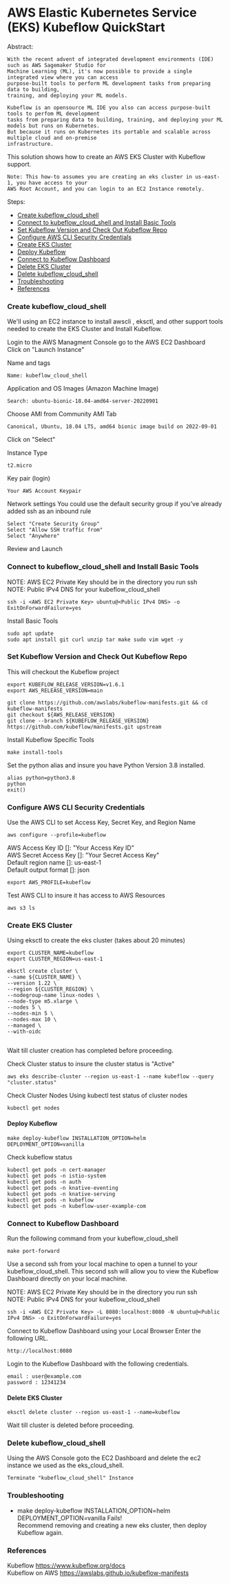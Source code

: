 AWS Elastic Kubernetes Service (EKS) Kubeflow QuickStart  
=======================================================
Abstract:
```
With the recent advent of integrated development environments (IDE) such as AWS Sagemaker Studio for
Machine Learning (ML), it's now possible to provide a single integrated view where you can access
purpose-built tools to perform ML development tasks from preparing data to building,
training, and deploying your ML models.

Kubeflow is an opensource ML IDE you also can access purpose-built tools to perfom ML development
tasks from preparing data to building, training, and deploying your ML models but runs on Kubernetes.
But because it runs on Kubernetes its portable and scalable across multiple cloud and on-premise
infrastructure.

```
This solution shows how to create an AWS EKS Cluster with Kubeflow support.  
```
Note: This how-to assumes you are creating an eks cluster in us-east-1, you have access to your
AWS Root Account, and you can login to an EC2 Instance remotely.
```
Steps:  
* [Create kubeflow_cloud_shell](#Create-kubeflow_cloud_shell)
* [Connect to kubeflow_cloud_shell and Install Basic Tools](#Connect-to-kubeflow_cloud_shell-and-Install-Basic-Tools)
* [Set Kubeflow Version and Check Out Kubeflow Repo](#Set-Kubeflow-Version-and-Check-Out-Kubeflow-Repo)
* [Configure AWS CLI Security Credentials](#Configure-AWS-CLI-Security-Credentials)
* [Create EKS Cluster](#Create-EKS-Cluster)
* [Deploy Kubeflow](#Deploy-Kubeflow)
* [Connect to Kubeflow Dashboard](#Connect-to-Kubeflow-Dashboard)
* [Delete EKS Cluster](#Delete-EKS-Cluster)
* [Delete kubeflow_cloud_shell](#Delete-kubeflow_cloud_shell)
* [Troubleshooting](#Troubleshooting)
* [References](#References)

### Create kubeflow_cloud_shell
We'll using an EC2 instance to install awscli , eksctl, and other support tools needed to create
the EKS Cluster and Install Kubeflow.

Login to the AWS Managment Console go to the AWS EC2 Dashboard  
Click on "Launch Instance"  

Name and tags
```
Name: kubeflow_cloud_shell
```
Application and OS Images (Amazon Machine Image)
```
Search: ubuntu-bionic-18.04-amd64-server-20220901
```
Choose AMI from Community AMI Tab
```
Canonical, Ubuntu, 18.04 LTS, amd64 bionic image build on 2022-09-01
```  
Click on "Select"

Instance Type
```
t2.micro
```
Key pair (login)
```
Your AWS Account Keypair
```
Network settings 
You could use the default security group if you've already added ssh as an inbound rule
```
Select "Create Security Group"
Select "Allow SSH traffic from"
Select "Anywhere"
```
Review and Launch  

### Connect to kubeflow_cloud_shell and Install Basic Tools

NOTE: AWS EC2 Private Key should be in the directory you run ssh  
NOTE: Public IPv4 DNS for your kubeflow_cloud_shell
```
ssh -i <AWS EC2 Private Key> ubuntu@<Public IPv4 DNS> -o ExitOnForwardFailure=yes

```

Install Basic Tools
```
sudo apt update
sudo apt install git curl unzip tar make sudo vim wget -y

```

### Set Kubeflow Version and Check Out Kubeflow Repo
This will checkout the Kubeflow project
```
export KUBEFLOW_RELEASE_VERSION=v1.6.1
export AWS_RELEASE_VERSION=main

git clone https://github.com/awslabs/kubeflow-manifests.git && cd kubeflow-manifests
git checkout ${AWS_RELEASE_VERSION}
git clone --branch ${KUBEFLOW_RELEASE_VERSION} https://github.com/kubeflow/manifests.git upstream

```
Install Kubeflow Specific Tools
```
make install-tools

```

Set the python alias and insure you have Python Version 3.8 installed.
```
alias python=python3.8
python
exit()

```

### Configure AWS CLI Security Credentials
Use the AWS CLI to set Access Key, Secret Key, and Region Name
```
aws configure --profile=kubeflow

```
AWS Access Key ID []: "Your Access Key ID"  
AWS Secret Access Key []: "Your Secret Access Key"   
Default region name []: us-east-1  
Default output format []: json  

```
export AWS_PROFILE=kubeflow

```

Test AWS CLI to insure it has access to AWS Resources
```
aws s3 ls

```

### Create EKS Cluster 
Using eksctl to create the eks cluster (takes about 20 minutes)
```
export CLUSTER_NAME=kubeflow
export CLUSTER_REGION=us-east-1

eksctl create cluster \
--name ${CLUSTER_NAME} \
--version 1.22 \
--region ${CLUSTER_REGION} \
--nodegroup-name linux-nodes \
--node-type m5.xlarge \
--nodes 5 \
--nodes-min 5 \
--nodes-max 10 \
--managed \
--with-oidc
    
```
Wait till cluster creation has completed before proceeding.  

Check Cluster status to insure the cluster status is "Active"
```
aws eks describe-cluster --region us-east-1 --name kubeflow --query "cluster.status"
```
Check Cluster Nodes Using kubectl test status of cluster nodes
```
kubectl get nodes
```
#### Deploy Kubeflow
```
make deploy-kubeflow INSTALLATION_OPTION=helm DEPLOYMENT_OPTION=vanilla
```

Check kubeflow status
```
kubectl get pods -n cert-manager
kubectl get pods -n istio-system
kubectl get pods -n auth
kubectl get pods -n knative-eventing
kubectl get pods -n knative-serving
kubectl get pods -n kubeflow
kubectl get pods -n kubeflow-user-example-com

```

### Connect to Kubeflow Dashboard
Run the following command from your kubeflow_cloud_shell
```
make port-forward
```
Use a second ssh from your local machine to open a tunnel to your kubeflow_cloud_shell.  This second
ssh will allow you to view the Kubeflow Dashboard directly on your local machine.

NOTE: AWS EC2 Private Key should be in the directory you run ssh  
NOTE: Public IPv4 DNS for your kubeflow_cloud_shell
```
ssh -i <AWS EC2 Private Key> -L 8080:localhost:8080 -N ubuntu@<Public IPv4 DNS> -o ExitOnForwardFailure=yes
```
Connect to Kubeflow Dashboard using your Local Browser
Enter the following URL.
```
http://localhost:8080

```
Login to the Kubeflow Dashboard with the following credentials.
```
email : user@example.com
password : 12341234
```

#### Delete EKS Cluster
```
eksctl delete cluster --region us-east-1 --name=kubeflow
```
Wait till cluster is deleted before proceeding.  

### Delete kubeflow_cloud_shell
Using the AWS Console goto the EC2 Dashboard and delete the ec2 instance we used as the
eks_cloud_shell.
```
Terminate "kubeflow_cloud_shell" Instance  
```
### Troubleshooting
* make deploy-kubeflow INSTALLATION_OPTION=helm DEPLOYMENT_OPTION=vanilla Fails!  
Recommend removing and creating a new eks cluster, then deploy Kubeflow again.

### References
Kubeflow
https://www.kubeflow.org/docs  
Kubeflow on AWS
https://awslabs.github.io/kubeflow-manifests



